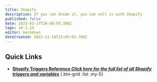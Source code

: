 ```yaml
---
title: Shopify
description: If you can dream it, you can sell it with Shopify
published: false
date: 2023-03-17T20:40:59.398Z
tags: v0.1.14
editor: markdown
dateCreated: 2022-11-14T23:05:03.709Z
---
```


## Quick Links
- [<i class="mdi mdi-creation" style="color: #5E8E3E;"></i> **Shopify Triggers Reference *Click here for the full list of all Shopify triggers and variables***](/Triggers/Shopify/Order-Paid)
{.btn-grid .list .my-5}